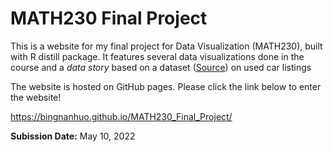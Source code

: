 # MATH230 Final Project

This is a website for my final project for Data Visualization (MATH230), built with R distill package. It features several data visualizations done in the course and a _data story_ based on a dataset ([Source](https://www.kaggle.com/datasets/harikrishnareddyb/used-car-price-predictions)) on used car listings

The website is hosted on GitHub pages. Please click the link below to enter the website! 

https://bingnanhuo.github.io/MATH230_Final_Project/

**Subission Date:** May 10, 2022
